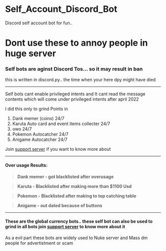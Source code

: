 # Self_Account_Discord_Bot

Discord self account bot for fun.. 

# Dont use these to annoy people in huge server
<h3>Self bots are aginst Discord Tos... so it may result in ban</h3>

this is written in discord.py.. the time when your here dpy might have died 

<hr>
Self bots cant enable privileged intents and It cant read the message contents which will come under privileged intents after april 2022

I did this only to grind Points in 
1. Dank memer (coins) 24/7
2. Karuta Auto card and event items collecter 24/7
3. owo 24/7
4. Pokemon Autocatcher 24/7
5. Anigame Autocatcher 24/7

Join <a href="https://discord.gg/cyKAjwcZdB">support server</a> if you want to know more about 

<hr>
<h4>Over usage Results:<h4>

> Dank memer - got blacklisted after overusage

> Karuta - Blacklisted after making more than $1100 Usd 

> Pokemon - Blacklisted after making to top catching table  

> Anigame - out dated because of buttons

<hr>
<h4> These are the global currency bots.. these self bot can also be used to grind in all bots join <a href="https://discord.gg/cyKAjwcZdB">support server</a> to know more about it </h4>

As a evil part these bots are widely used to Nuke server and Mass dm people for advertistment or scam
